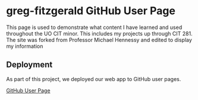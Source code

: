 # greg-fitzgerald GitHub User Page

This page is used to demonstrate what content I have learned and used throughout the UO CIT minor. This includes my projects up through CIT 281. The site was forked from Professor Michael Hennessy and edited to display my information

## Deployment

As part of this project, we deployed our web app to GitHub user pages.

[GitHub User Page](greg-fitzgerald.github.io)
